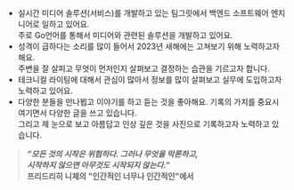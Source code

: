 - 실시간 미디어 솔루션(서비스)를 개발하고 있는 팀그릿에서 백엔드 소프트웨어 엔지니어로 일하고 있어요.  
주로 Go언어를 통해서 미디어와 관련된 솔루션을 개발하고 있어요.
- 성격이 급하다는 소리를 많이 들어서 2023년 새해에는 고쳐보기 위해 노력하고자 해요.  
주변을 잘 살피고 무엇이 먼저인지 살펴보고 결정하는 습관을 기르고자 합니다.
- 테크니컬 라이팅에 대해서 관심이 많아서 정보를 많이 살펴보고 실무에 도입하고자 노력하고 있어요.
- 다양한 분들을 만나뵙고 이야기를 하고 듣는 것을 좋아해요. 기록의 가치를 중요시 여기면서 다양한 글을 쓰고 있습니다.  
그리고 제 눈으로 보고 아름답고 인상 깊은 것을 사진으로 기록하고자 노력하고 있습니다.

> ***”모든 것의 시작은 위험하다. 그러나 무엇을 막론하고,  
> 시작하지 않으면 아무것도 시작되지 않는다."***  
> **프리드리히 니체의 "인간적인 너무나 인간적인"에서**
